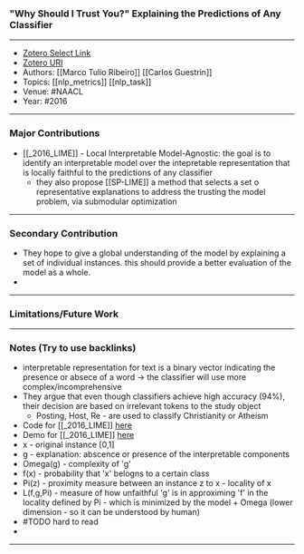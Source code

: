 ### "Why Should I Trust You?" Explaining the Predictions of Any Classifier
---
- [Zotero Select Link](zotero://select/groups/2480461/items/IJDU72YX)
- [Zotero URI](https://www.zotero.org/groups/2480461/items/IJDU72YX)
- Authors: [[Marco Tulio Ribeiro]] [[Carlos Guestrin]]
- Topics: [[nlp_metrics]] [[nlp_task]]
- Venue: #NAACL
- Year: #2016
---
### Major Contributions
- [[_2016_LIME]] - Local Interpretable Model-Agnostic: the goal is to identify an interpretable model over the intepretable representation that is locally faithful to the predictions of any classifier 
	- they also propose [[SP-LIME]] a method that selects a set o representative explanations to address the trusting the model problem, via submodular optimization
---
### Secondary Contribution
- They hope to give a global understanding of the model by explaining a set of individual instances. this should provide a better evaluation of the model as a whole.
- 
---
### Limitations/Future Work
---
### Notes (Try to use backlinks)
- interpretable representation for text is a binary vector indicating the presence or absece of a word -> the classifier will use more complex/incomprehensive
- They argue that even though classifiers achieve high accuracy (94%), their decision are based on irrelevant tokens to the study object
	- Posting, Host, Re - are used to classify Christianity or Atheism
- Code for [[_2016_LIME]] [here](https://github.com/marcotcr/lime)
- Demo for [[_2016_LIME]] [here](https://github.com/uw-mode/naacl16-demo)
- x - original instance [0,1]
- g - explanation: abscence or presence of the interpretable components
- Omega(g) - complexity of 'g'
- f(x) - probability that 'x' belogns to a certain class
- Pi(z) - proximity measure between an instance z to x - locality of x
- L(f,g,Pi) - measure of how unfaithful 'g' is in approximing 'f' in the locality defined by Pi - which is minimized by the model + Omega (lower dimension - so it can be understood by human) 
- #TODO hard to read
- 
---
